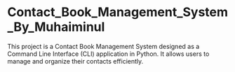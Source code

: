 # Contact_Book_Management_System_By_Muhaiminul
This project is a Contact Book Management System designed as a Command Line Interface (CLI) application in Python. It allows users to manage and organize their contacts efficiently.

